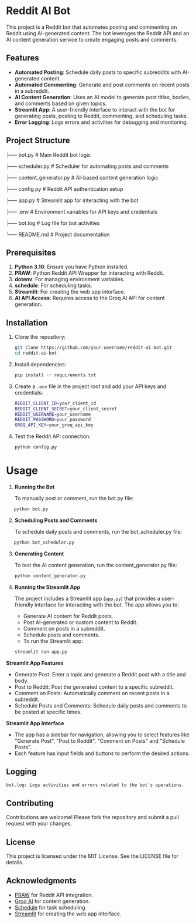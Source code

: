 # Reddit AI Bot

This project is a Reddit bot that automates posting and commenting on Reddit using AI-generated content. The bot leverages the Reddit API and an AI content generation service to create engaging posts and comments.

## Features

- **Automated Posting**: Schedule daily posts to specific subreddits with AI-generated content.
- **Automated Commenting**: Generate and post comments on recent posts in a subreddit.
- **AI Content Generation**: Uses an AI model to generate post titles, bodies, and comments based on given topics.
- **Streamlit App**: A user-friendly interface to interact with the bot for generating posts, posting to Reddit, commenting, and scheduling tasks.
- **Error Logging**: Logs errors and activities for debugging and monitoring.

## Project Structure

├── bot.py # Main Reddit bot logic

├── scheduler.py # Scheduler for automating posts and comments

├── content_generator.py # AI-based content generation logic

├── config.py # Reddit API authentication setup

├── app.py # Streamlit app for interacting with the bot

├── .env # Environment variables for API keys and credentials

├── bot.log # Log file for bot activities

└── README.md # Project documentation

## Prerequisites

1. **Python 3.10**: Ensure you have Python installed.
2. **PRAW**: Python Reddit API Wrapper for interacting with Reddit.
3. **dotenv**: For managing environment variables.
4. **schedule**: For scheduling tasks.
5. **Streamlit**: For creating the web app interface.
6. **AI API Access**: Requires access to the Groq AI API for content generation.

## Installation

1. Clone the repository:
   ```bash
   git clone https://github.com/your-username/reddit-ai-bot.git
   cd reddit-ai-bot
   ```
2. Install dependencies:
   ```bash
   pip install -r requirements.txt
   ```
3. Create a `.env` file in the project root and add your API keys and credentials:
   ```bash
   REDDIT_CLIENT_ID=your_client_id
   REDDIT_CLIENT_SECRET=your_client_secret
   REDDIT_USERNAME=your_username
   REDDIT_PASSWORD=your_password
   GROQ_API_KEY=your_groq_api_key
   ```
4. Test the Reddit API connection:
   ```bash
   python config.py
   ```

# Usage

1. **Running the Bot**

   To manually post or comment, run the bot.py file:

```bash
   python bot.py
```

2. **Scheduling Posts and Comments**

   To schedule daily posts and comments, run the bot_scheduler.py file:

```bash
   python bot_scheduler.py
```

3. **Generating Content**

   To test the AI content generation, run the content_generator.py file:

   ```bash
   python content_generator.py
   ```

4. **Running the Streamlit App**

   The project includes a Streamlit app (`app.py`) that provides a user-friendly interface for interacting with the bot. The app allows you to:

   - Generate AI content for Reddit posts.
   - Post AI-generated or custom content to Reddit.
   - Comment on posts in a subreddit.
   - Schedule posts and comments.
   - To run the Streamlit app:

   ```bash
   streamlit run app.py
   ```

**Streamlit App Features**

- Generate Post: Enter a topic and generate a Reddit post with a title and body.
- Post to Reddit: Post the generated content to a specific subreddit.
- Comment on Posts: Automatically comment on recent posts in a subreddit.
- Schedule Posts and Comments: Schedule daily posts and comments to be posted at specific times.

**Streamlit App Interface**

- The app has a sidebar for navigation, allowing you to select features like "Generate Post", "Post to Reddit", "Comment on Posts" and "Schedule Posts".
- Each feature has input fields and buttons to perform the desired actions.

## Logging

    bot.log: Logs activities and errors related to the bot's operations.

## Contributing

Contributions are welcome! Please fork the repository and submit a pull request with your changes.

## License

This project is licensed under the MIT License. See the LICENSE file for details.

## Acknowledgments

- [PRAW](https://praw.readthedocs.io/) for Reddit API integration.
- [Groq AI](https://groq.com/) for content generation.
- [Schedule](https://schedule.readthedocs.io/) for task scheduling.
- [Streamlit](https://streamlit.io/) for creating the web app interface.
